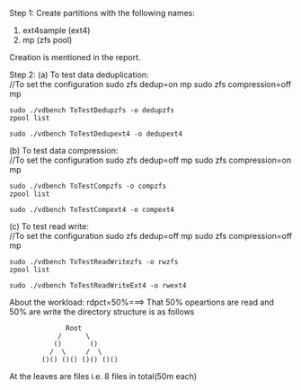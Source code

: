 Step 1:
Create partitions with the following names:
1) ext4sample (ext4)
2) mp (zfs pool)

Creation is mentioned in the report.

Step 2:
(a) To test data deduplication:  
    //To set the configuration
    sudo zfs dedup=on mp
    sudo zfs compression=off mp
    
    sudo ./vdbench ToTestDedupzfs -o dedupzfs
    zpool list

    sudo ./vdbench ToTestDedupext4 -o dedupext4

(b) To test data compression:  
    //To set the configuration
    sudo zfs dedup=off mp
    sudo zfs compression=on mp
    
    sudo ./vdbench ToTestCompzfs -o compzfs
    zpool list

    sudo ./vdbench ToTestCompext4 -o compext4

(c) To test read write:  
    //To set the configuration
    sudo zfs dedup=off mp
    sudo zfs compression=off mp

    sudo ./vdbench ToTestReadWritezfs -o rwzfs
    zpool list

    sudo ./vdbench ToTestReadWriteExt4 -o rwext4

About the workload:
rdpct=50%===> That 50% opeartions are read and 50% are write
the directory structure is as follows

                  Root
                /      \
               ()       ()
              /  \     /  \
            ()() ()() ()() ()()
At the leaves are files i.e. 8 files in total(50m each)